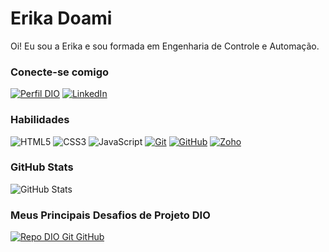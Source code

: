 
# Erika Doami

Oi! Eu sou a Erika e sou formada em Engenharia de Controle e Automação.

### Conecte-se comigo

[![Perfil DIO](https://img.shields.io/badge/-Meu%20Perfil%20na%20DIO-fcba03?style=for-the-badge)](https://web.dio.me/users/erikadoami/)
[![LinkedIn](https://img.shields.io/badge/-LinkedIn-090c42?style=for-the-badge&logo=linkedin&logoColor=30A3DC)](https://www.linkedin.com/in/erikadoami/)

### Habilidades

![HTML5](https://img.shields.io/badge/HTML-090c42?style=for-the-badge&logo=html5&logoColor=30A3DC)
![CSS3](https://img.shields.io/badge/CSS3-090c42?style=for-the-badge&logo=css3&logoColor=E94D5F)
![JavaScript](https://img.shields.io/badge/JavaScript-090c42?style=for-the-badge&logo=javascript&logoColor=30A3DC)
[![Git](https://img.shields.io/badge/Git-090c42?style=for-the-badge&logo=git&logoColor=E94D5F)](https://git-scm.com/doc)
[![GitHub](https://img.shields.io/badge/GitHub-090c42?style=for-the-badge&logo=github&logoColor=30A3DC)](https://docs.github.com/)
[![Zoho](https://img.shields.io/badge/Zoho-090c42?style=for-the-badge&logo=zoho&logoColor=30A3DC)](https://www.zoho.com)

### GitHub Stats

![GitHub Stats](https://github-readme-stats.vercel.app/api?username=ErikaDoami&theme=transparent&bg_color=090c42&border_color=30A3DC&show_icons=true&icon_color=30A3DC&title_color=E94D5F&text_color=FFF&hide_title=true&hide=stars)


### Meus Principais Desafios de Projeto DIO

[![Repo DIO Git GitHub](https://github-readme-stats.vercel.app/api/pin/?username=ErikaDoami&repo=dio-lab-open-source&bg_color=090c42&border_color=30A3DC&show_icons=true&icon_color=30A3DC&title_color=E94D5F&text_color=FFF)](https://github.com/ErikaDoami/dio-lab-open-source)